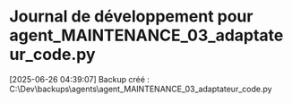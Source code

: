 # Journal de développement pour agent_MAINTENANCE_03_adaptateur_code.py

[2025-06-26 04:39:07] Backup créé : C:\Dev\backups\agents\agent_MAINTENANCE_03_adaptateur_code.py

